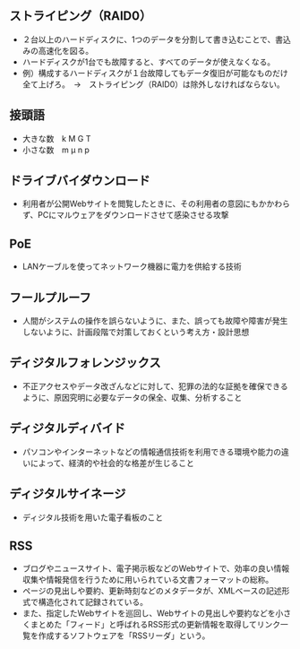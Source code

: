 ## ストライピング（RAID0）
- ２台以上のハードディスクに、1つのデータを分割して書き込むことで、書込みの高速化を図る。
- ハードディスクが1台でも故障すると、すべてのデータが使えなくなる。
- 例）構成するハードディスクが１台故障してもデータ復旧が可能なものだけ全て上げろ。　→　ストライピング（RAID0）は除外しなければならない。


## 接頭語
- 大きな数　k M G T
- 小さな数　m μ n p

## ドライブバイダウンロード
- 利用者が公開Webサイトを閲覧したときに、その利用者の意図にもかかわらず、PCにマルウェアをダウンロードさせて感染させる攻撃

## PoE
- LANケーブルを使ってネットワーク機器に電力を供給する技術

## フールプルーフ
- 人間がシステムの操作を誤らないように、また、誤っても故障や障害が発生しないように、計画段階で対策しておくという考え方・設計思想

## ディジタルフォレンジックス
- 不正アクセスやデータ改ざんなどに対して、犯罪の法的な証拠を確保できるように、原因究明に必要なデータの保全、収集、分析すること

## ディジタルディバイド
- パソコンやインターネットなどの情報通信技術を利用できる環境や能力の違いによって、経済的や社会的な格差が生じること

## ディジタルサイネージ
- ディジタル技術を用いた電子看板のこと

## RSS
- ブログやニュースサイト、電子掲示板などのWebサイトで、効率の良い情報収集や情報発信を行うために用いられている文書フォーマットの総称。
- ページの見出しや要約、更新時刻などのメタデータが、XMLベースの記述形式で構造化されて記録されている。
- また、指定したWebサイトを巡回し、Webサイトの見出しや要約などを小さくまとめた「フィード」と呼ばれるRSS形式の更新情報を取得してリンク一覧を作成するソフトウェアを「RSSリーダ」という。
